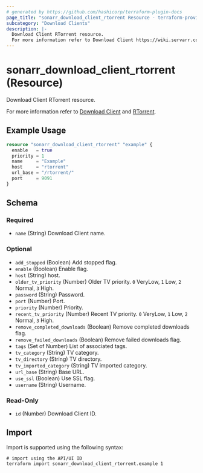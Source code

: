 ```yaml
---
# generated by https://github.com/hashicorp/terraform-plugin-docs
page_title: "sonarr_download_client_rtorrent Resource - terraform-provider-sonarr"
subcategory: "Download Clients"
description: |-
  Download Client RTorrent resource.
  For more information refer to Download Client https://wiki.servarr.com/sonarr/settings#download-clients and RTorrent https://wiki.servarr.com/sonarr/supported#rtorrent.
---
```


# sonarr_download_client_rtorrent (Resource)

<!-- subcategory:Download Clients -->Download Client RTorrent resource.
For more information refer to [Download Client](https://wiki.servarr.com/sonarr/settings#download-clients) and [RTorrent](https://wiki.servarr.com/sonarr/supported#rtorrent).

## Example Usage

```terraform
resource "sonarr_download_client_rtorrent" "example" {
  enable   = true
  priority = 1
  name     = "Example"
  host     = "rtorrent"
  url_base = "/rtorrent/"
  port     = 9091
}
```

<!-- schema generated by tfplugindocs -->
## Schema

### Required

- `name` (String) Download Client name.

### Optional

- `add_stopped` (Boolean) Add stopped flag.
- `enable` (Boolean) Enable flag.
- `host` (String) host.
- `older_tv_priority` (Number) Older TV priority. `0` VeryLow, `1` Low, `2` Normal, `3` High.
- `password` (String) Password.
- `port` (Number) Port.
- `priority` (Number) Priority.
- `recent_tv_priority` (Number) Recent TV priority. `0` VeryLow, `1` Low, `2` Normal, `3` High.
- `remove_completed_downloads` (Boolean) Remove completed downloads flag.
- `remove_failed_downloads` (Boolean) Remove failed downloads flag.
- `tags` (Set of Number) List of associated tags.
- `tv_category` (String) TV category.
- `tv_directory` (String) TV directory.
- `tv_imported_category` (String) TV imported category.
- `url_base` (String) Base URL.
- `use_ssl` (Boolean) Use SSL flag.
- `username` (String) Username.

### Read-Only

- `id` (Number) Download Client ID.

## Import

Import is supported using the following syntax:

```shell
# import using the API/UI ID
terraform import sonarr_download_client_rtorrent.example 1
```
